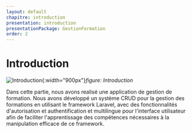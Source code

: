 ```yaml
---
layout: default
chapitre: introduction
presentation: introduction
presentationPackage: GestionFormation
order: 2
---
```



# Introduction
![Introduction](/soli-lms/Introduction/images/introduction.jpg){:width="900px"}*figure: Introduction*

<!-- note -->

Dans cette partie, nous avons realisé une application de gestion de formation.
Nous avons développé un système CRUD pour la gestion des formations en utilisant le framework Laravel, avec des fonctionnalités d'autorisation et authentification et multilingue pour l'interface utilisateur afin de faciliter l'apprentissage des compétences nécessaires à la manipulation efficace de ce framework.
<!-- new slide -->


